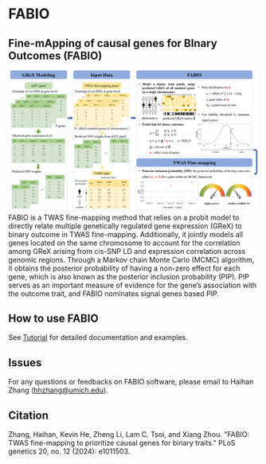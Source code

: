 # FABIO

## Fine-mApping of causal genes for BInary Outcomes (FABIO)
![fabio](FABIO_scheme.png)
FABIO is a TWAS fine-mapping method that relies on a probit model to directly relate multiple genetically regulated gene expression (GReX) to binary outcome in TWAS fine-mapping. Additionally, it jointly models all genes located on the same chromosome to account for the correlation among GReX arising from cis-SNP LD and expression correlation across genomic regions. Through a Markov chain Monte Carlo (MCMC) algorithm, it obtains the posterior probability of having a non-zero effect for each gene, which is also known as the posterior inclusion probability (PIP). PIP serves as an important measure of evidence for the gene’s association with the outcome trait, and FABIO nominates signal genes based PIP.

## How to use FABIO

See [Tutorial](https://superggbond.github.io/FABIO/) for detailed documentation and examples.

## Issues

For any questions or feedbacks on FABIO software, please email to Haihan Zhang (hhzhang@umich.edu).

## Citation

Zhang, Haihan, Kevin He, Zheng Li, Lam C. Tsoi, and Xiang Zhou. "FABIO: TWAS fine-mapping to prioritize causal genes for binary traits." PLoS genetics 20, no. 12 (2024): e1011503.


